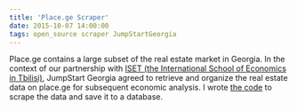```yaml
---
title: 'Place.ge Scraper'
date: 2015-10-07 14:00:00
tags: open_source scraper JumpStartGeorgia
---
```

Place.ge contains a large subset of the real estate market in Georgia. In the context of our partnership with [ISET (the International School of Economics in Tbilisi)](http://www.iset.ge/), JumpStart Georgia agreed to retrieve and organize the real estate data on place.ge for subsequent economic analysis. I wrote [the code](https://github.com/JumpStartGeorgia/Place-ge-Scraper) to scrape the data and save it to a database.
